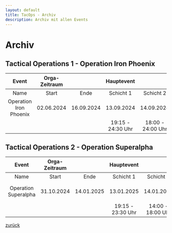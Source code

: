 ```yaml
---
layout: default
title: TacOps - Archiv
description: Archiv mit allen Events
---
```


# Archiv

## Tactical Operations 1 - Operation Iron Phoenix

| Event | Orga-Zeitraum |  | Hauptevent |  |  |  |
| :---: | :---: | :---: | :---: | :---: | :---: | :---: |
| Name | Start | Ende | Schicht 1 | Schicht 2 | Schicht 3 | Link |
| Operation Iron Phoenix | 02.06.2024  | 16.09.2024 | 13.09.2024 | 14.09.2024 | 15.09.2024 | [Link TacOps 1](./tacops1/index.html) |
|  |  |  | 19:15 - 24:30 Uhr | 18:00 - 24:00 Uhr | 18:00 - 22:00 Uhr | |

## Tactical Operations 2 - Operation Superalpha

| Event | Orga-Zeitraum |  | Hauptevent |  |  |  |
| :---: | :---: | :---: | :---: | :---: | :---: | :---: |
| Name | Start | Ende | Schicht 1 | Schicht 2 | Schicht 3 | Link |
| Operation Superalpha | 31.10.2024 | 14.01.2025 | 13.01.2025 | 14.01.2025 | 14.01.2025 | [Link TacOps 2](./index.html) |
|  |  |  | 19:15 - 23:30 Uhr | 14:00 - 18:00 Uhr | 19:30 - 23:30 Uhr | |

[zurück](./)
